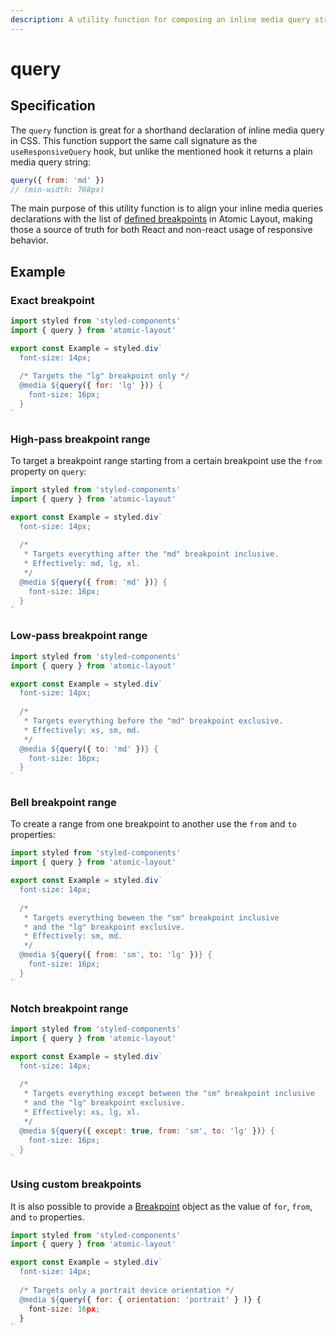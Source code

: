 ```yaml
---
description: A utility function for composing an inline media query string in CSS.
---
```


# query

## Specification

The `query` function is great for a shorthand declaration of inline media query in CSS. This function support the same call signature as the `useResponsiveQuery` hook, but unlike the mentioned hook it returns a plain media query string:

```javascript
query({ from: 'md' })
// (min-width: 768px)
```

The main purpose of this utility function is to align your inline media queries declarations with the list of [defined breakpoints](../layout/configure.md#breakpoints) in Atomic Layout, making those a source of truth for both React and non-react usage of responsive behavior.

## Example

### Exact breakpoint

```jsx
import styled from 'styled-components'
import { query } from 'atomic-layout'

export const Example = styled.div`
  font-size: 14px;
  
  /* Targets the "lg" breakpoint only */
  @media ${query({ for: 'lg' })} {
    font-size: 16px;
  }
`
```

### High-pass breakpoint range

To target a breakpoint range starting from a certain breakpoint use the `from` property on `query`: 

```jsx
import styled from 'styled-components'
import { query } from 'atomic-layout'

export const Example = styled.div`
  font-size: 14px;
  
  /*
   * Targets everything after the "md" breakpoint inclusive.
   * Effectively: md, lg, xl.
   */
  @media ${query({ from: 'md' })} {
    font-size: 16px;
  }
`
```

### Low-pass breakpoint range

```jsx
import styled from 'styled-components'
import { query } from 'atomic-layout'

export const Example = styled.div`
  font-size: 14px;
  
  /*
   * Targets everything before the "md" breakpoint exclusive.
   * Effectively: xs, sm, md.
   */
  @media ${query({ to: 'md' })} {
    font-size: 16px;
  }
`
```

### Bell breakpoint range

To create a range from one breakpoint to another use the `from` and `to` properties:

```jsx
import styled from 'styled-components'
import { query } from 'atomic-layout'

export const Example = styled.div`
  font-size: 14px;
  
  /*
   * Targets everything beween the "sm" breakpoint inclusive
   * and the "lg" breakpoint exclusive.
   * Effectively: sm, md.
   */
  @media ${query({ from: 'sm', to: 'lg' })} {
    font-size: 16px;
  }
`
```

### Notch breakpoint range

```jsx
import styled from 'styled-components'
import { query } from 'atomic-layout'

export const Example = styled.div`
  font-size: 14px;
  
  /*
   * Targets everything except between the "sm" breakpoint inclusive
   * and the "lg" breakpoint exclusive.
   * Effectively: xs, lg, xl.
   */
  @media ${query({ except: true, from: 'sm', to: 'lg' })} {
    font-size: 16px;
  }
`
```

### Using custom breakpoints

It is also possible to provide a [Breakpoint](../../fundamentals/breakpoints.md) object as the value of `for`, `from`, and `to` properties.

```jsx
import styled from 'styled-components'
import { query } from 'atomic-layout'

export const Example = styled.div`
  font-size: 14px;
  
  /* Targets only a portrait device orientation */
  @media ${query({ for: { orientation: 'portrait' } )} {
    font-size: 16px;
  }
`
```

